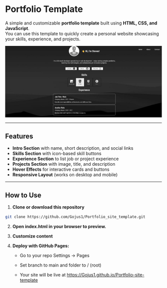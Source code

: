 # Portfolio Template

A simple and customizable **portfolio template** built using **HTML, CSS, and JavaScript**.  
You can use this template to quickly create a personal website showcasing your skills, experience, and projects.

![Portfolio Template Preview](img1.png)

---

## Features

- **Intro Section** with name, short description, and social links  
- **Skills Section** with icon-based skill buttons  
- **Experience Section** to list job or project experience 
- **Projects Section** with image, title, and description  
- **Hover Effects** for interactive cards and buttons  
- **Responsive Layout** (works on desktop and mobile)

---

## How to Use

1. **Clone or download this repository**

```bash
git clone https://github.com/Gojus1/Portfolio_site_template.git
```
2. **Open index.html in your browser to preview.**

3. **Customize content**

4. **Deploy with GitHub Pages:**

   - Go to your repo Settings → Pages

   - Set branch to main and folder to / (root)

   - Your site will be live at https://Gojus1.github.io/Portfolio-site-template
